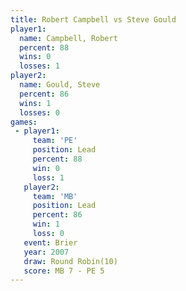```yaml
---
title: Robert Campbell vs Steve Gould
player1:                
  name: Campbell, Robert
  percent: 88           
  wins: 0               
  losses: 1             
player2:                
  name: Gould, Steve    
  percent: 86           
  wins: 1               
  losses: 0             
games:
 - player1:        
     team: 'PE'    
     position: Lead
     percent: 88   
     win: 0        
     loss: 1       
   player2:        
     team: 'MB'    
     position: Lead
     percent: 86   
     win: 1        
     loss: 0       
   event: Brier         
   year: 2007           
   draw: Round Robin(10)
   score: MB 7 - PE 5   
---
```

